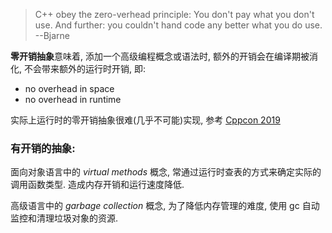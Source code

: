 > C++ obey the zero-verhead principle: You don't pay what you don't use. And further: you couldn't hand code any better what you do use. --Bjarne

**零开销抽象**意味着, 添加一个高级编程概念或语法时, 额外的开销会在编译期被消化, 不会带来额外的运行时开销, 即:
- no overhead in space
- no overhead in runtime

实际上运行时的零开销抽象很难(几乎不可能)实现, 参考 [Cppcon 2019](https://www.youtube.com/watch?v=rHIkrotSwcc)

### 有开销的抽象:

面向对象语言中的 *virtual methods* 概念, 常通过运行时查表的方式来确定实际的调用函数类型. 造成内存开销和运行速度降低.

高级语言中的 *garbage collection* 概念, 为了降低内存管理的难度, 使用 gc 自动监控和清理垃圾对象的资源.
